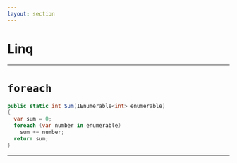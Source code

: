```yaml
---
layout: section
---
```


# Linq

---

# `foreach`

```csharp {all|4}
public static int Sum(IEnumerable<int> enumerable) 
{
  var sum = 0;
  foreach (var number in enumerable)
    sum += number;
  return sum;
}
```

---